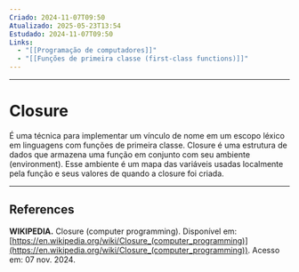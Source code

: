 ```yaml
---
Criado: 2024-11-07T09:50
Atualizado: 2025-05-23T13:54
Estudado: 2024-11-07T09:50
Links:
  - "[[Programação de computadores]]"
  - "[[Funções de primeira classe (first-class functions)]]"
---
```

---
# Closure

É uma técnica para implementar um vínculo de nome em um escopo léxico em linguagens com funções de primeira classe. Closure é uma estrutura de dados que armazena uma função em conjunto com seu ambiente (environment). Esse ambiente é um mapa das variáveis usadas localmente pela função e seus valores de quando a closure foi criada.

---
## References

**WIKIPEDIA.** Closure (computer programming). Disponível em: [https://en.wikipedia.org/wiki/Closure_(computer_programming)](https://en.wikipedia.org/wiki/Closure_(computer_programming)). Acesso em: 07 nov. 2024.